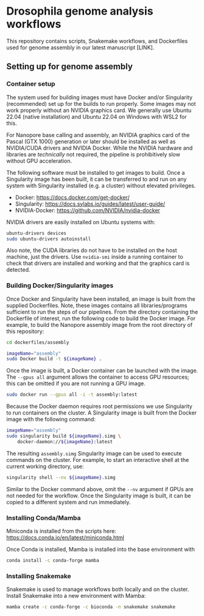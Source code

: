 # Drosophila genome analysis workflows
This repository contains scripts, Snakemake workflows, and Dockerfiles
used for genome assembly in our latest manuscript [LINK].

## Setting up for genome assembly

### Container setup
The system used for building images must have Docker and/or Singularity 
(recommended) set up for the builds to run properly. Some images may not 
work properly without an NVIDIA graphics card. We generally use Ubuntu 
22.04 (native installation) and Ubuntu 22.04 on Windows with WSL2 for this.

For Nanopore base calling and assembly, an NVIDIA graphics card of the
Pascal (GTX 1000) generation or later should be installed as well as
NVIDIA/CUDA drivers and NVIDIA Docker. While the NVIDIA hardware and
libraries are *technically* not required, the pipeline is
prohibitively slow without GPU acceleration.

The following software must be installed to get images to build. Once
a Singularity image has been built, it can be transferred to and run
on any system with Singularity installed (e.g. a cluster) without 
elevated privileges.

* Docker: https://docs.docker.com/get-docker/  
* Singularity: https://docs.sylabs.io/guides/latest/user-guide/ 
* NVIDIA-Docker: https://github.com/NVIDIA/nvidia-docker

NVIDIA drivers are easily installed on Ubuntu systems with:    
```bash
ubuntu-drivers devices
sudo ubuntu-drivers autoinstall
```

Also note, the CUDA libraries do not have to be installed on the host
machine, just the drivers. Use `nvidia-smi` inside a running container
to check that drivers are installed and working and that the graphics card is
detected.

### Building Docker/Singularity images

Once Docker and Singularity have been installed, an image is built
from the supplied Dockerfiles. Note, these images contains all
libraries/programs sufficient to run the steps of our pipelines.
From the directory containing the Dockerfile of interest, run the
following code to build the Docker image. For example, to build the
Nanopore assembly image from the root directory of this repository:
```bash
cd dockerfiles/assembly

imageName="assembly"
sudo Docker build -t ${imageName} .
```  
Once the image is built, a Docker container can be launched with the image. The 
```--gpus all``` argument allows the container to access GPU resources; this can be 
omitted if you are not running a GPU image.
```bash
sudo docker run --gpus all -i -t assembly:latest
```
Because the Docker daemon requires root permissions we use Singularity 
to run containers on the cluster. A Singularity image is built from
the Docker image with the following command:
```bash
imageName="assembly"
sudo singularity build ${imageName}.simg \
    docker-daemon://${imageName}:latest
```  
The resulting `assembly.simg` Singularity image can be used to execute commands 
on the cluster. For example, to start an interactive shell at the current
working directory, use:
```bash
singularity shell --nv ${imageName}.simg
```
Similar to the Docker command above, omit the ```--nv``` argument if GPUs are
not needed for the workflow. Once the Singularity image is built, it can be
copied to a different system and run immediately.

### Installing Conda/Mamba
Miniconda is installed from the scripts here: https://docs.conda.io/en/latest/miniconda.html

Once Conda is installed, Mamba is installed into the base environment with
```bash
conda install -c conda-forge mamba
```

### Installing Snakemake
Snakemake is used to manage workflows both locally and on the cluster. Install
Snakemake into a new environment with Mamba:
```bash
mamba create -c conda-forge -c bioconda -n snakemake snakemake
```
